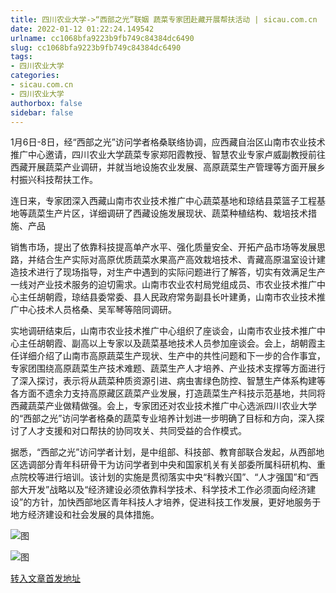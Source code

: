 ```yaml
---
title: 四川农业大学->“西部之光”联姻 蔬菜专家团赴藏开展帮扶活动 | sicau.com.cn
date: 2022-01-12 01:22:24.149542
urlname: cc1068bfa9223b9fb749c84384dc6490
slug: cc1068bfa9223b9fb749c84384dc6490
tags: 
- 四川农业大学
categories:
- sicau.com.cn
- 四川农业大学
authorbox: false
sidebar: false
---
```

1月6日-8日，经“西部之光”访问学者格桑联络协调，应西藏自治区山南市农业技术推广中心邀请，四川农业大学蔬菜专家郑阳霞教授、智慧农业专家卢威副教授前往西藏开展蔬菜产业调研，并就当地设施农业发展、高原蔬菜生产管理等方面开展乡村振兴科技帮扶工作。  

连日来，专家团深入西藏山南市农业技术推广中心蔬菜基地和琼结县菜篮子工程基地等蔬菜生产片区，详细调研了西藏设施发展现状、蔬菜种植结构、栽培技术措施、产品
<!--more-->
销售市场，提出了依靠科技提高单产水平、强化质量安全、开拓产品市场等发展思路，并结合生产实际对高原优质蔬菜水果高产高效栽培技术、青藏高原温室设计建造技术进行了现场指导，对生产中遇到的实际问题进行了解答，切实有效满足生产一线对产业技术服务的迫切需求。山南市农业农村局党组成员、市农业技术推广中心主任胡朝霞，琼结县委常委、县人民政府常务副县长叶建勇，山南市农业技术推广中心技术人员格桑、吴军琴等陪同调研。

实地调研结束后，山南市农业技术推广中心组织了座谈会，山南市农业技术推广中心主任胡朝霞、副高以上专家以及蔬菜基地技术人员参加座谈会。会上，胡朝霞主任详细介绍了山南市高原蔬菜生产现状、生产中的共性问题和下一步的合作事宜，专家团围绕高原蔬菜生产技术难题、蔬菜生产人才培养、产业技术支撑等方面进行了深入探讨，表示将从蔬菜种质资源引进、病虫害绿色防控、智慧生产体系构建等各方面不遗余力支持高原藏区蔬菜产业发展，打造蔬菜生产科技示范基地，共同将西藏蔬菜产业做精做强。会上，专家团还对农业技术推广中心选派四川农业大学的“西部之光”访问学者格桑的蔬菜专业培养计划进一步明确了目标和方向，深入探讨了人才支援和对口帮扶的协同攻关、共同受益的合作模式。

据悉，“西部之光”访问学者计划，是中组部、科技部、教育部联合发起，从西部地区选调部分青年科研骨干为访问学者到中央和国家机关有关部委所属科研机构、重点院校等进行培训。该计划的实施是贯彻落实中央“科教兴国”、“人才强国”和“西部大开发”战略以及“经济建设必须依靠科学技术、科学技术工作必须面向经济建设”的方针，加快西部地区青年科技人才培养，促进科技工作发展，更好地服务于地方经济建设和社会发展的具体措施。

![图](https://news.sicau.edu.cn/__local/4/81/1A/C31EBB8EE6FE70539DD88D69F4A_AE5D8980_246D4.jpg)

![图](https://news.sicau.edu.cn/__local/C/09/4C/3F8493EF4D0A4F7C6FD93F1FDDF_B042C274_8C41F.jpg)

[转入文章首发地址](https://news.sicau.edu.cn/info/1078/66442.htm)
